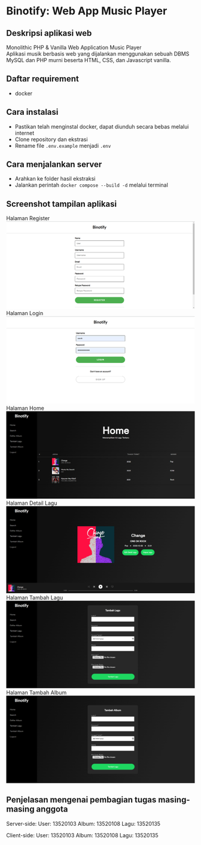 # Binotify: Web App Music Player

## Deskripsi aplikasi web

Monolithic PHP & Vanilla Web Application Music Player <br>
Aplikasi musik berbasis web yang dijalankan menggunakan sebuah DBMS MySQL dan PHP murni beserta HTML, CSS, dan Javascript vanilla.

## Daftar requirement

-   docker

## Cara instalasi

-   Pastikan telah menginstal docker, dapat diunduh secara bebas melalui internet
-   Clone repository dan ekstrasi
-   Rename file `.env.example` menjadi `.env`

## Cara menjalankan server

-   Arahkan ke folder hasil ekstraksi
-   Jalankan perintah `docker compose --build -d` melalui terminal

## Screenshot tampilan aplikasi
Halaman Register
![image.png](./image.png)
Halaman Login
![image-1.png](./image-1.png)
Halaman Home
![image-2.png](./image-2.png)
Halaman Detail Lagu
![image-3.png](./image-3.png)
Halaman Tambah Lagu
![image-4.png](./image-4.png)
Halaman Tambah Album
![image-5.png](./image-5.png)

## Penjelasan mengenai pembagian tugas masing-masing anggota

Server-side:
User: 13520103
Album: 13520108
Lagu: 13520135

Client-side:
User: 13520103
Album: 13520108
Lagu: 13520135
